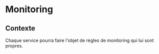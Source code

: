 <!-- Title: Monitoring -->
<!-- Parent: DAT - Document d'architecture technique -->

<!-- Macro: \!\[.*\]\((.+)\)\<\!\-\- width=(.*) \-\-\>
     Template: ac:image
     Attachment: ${1}
     Width: ${2} -->

# Monitoring

<!-- Include: ac:toc -->

## Contexte
Chaque service pourra faire l'objet de règles de monitoring qui lui sont propres.
